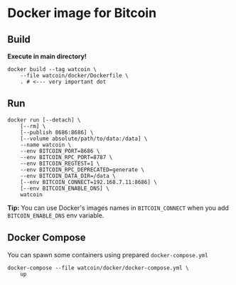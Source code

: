 # Docker image for Bitcoin

## Build

**Execute in main directory!**

    docker build --tag watcoin \
        --file watcoin/docker/Dockerfile \
        . # <--- very important dot

## Run

    docker run [--detach] \
        [--rm] \
        [--publish 8686:8686] \
        [--volume absolute/path/to/data:/data] \
        --name watcoin \
        --env BITCOIN_PORT=8686 \
        --env BITCOIN_RPC_PORT=8787 \
        --env BITCOIN_REGTEST=1 \
        --env BITCOIN_RPC_DEPRECATED=generate \
        --env BITCOIN_DATA_DIR=/data \
        [--env BITCOIN_CONNECT=192.168.7.11:8686] \
        [--env BITCOIN_ENABLE_DNS] \
        watcoin

**Tip:** You can use Docker's images names in `BITCOIN_CONNECT` when you add `BITCOIN_ENABLE_DNS` env variable.

## Docker Compose

You can spawn some containers using prepared `docker-compose.yml`

    docker-compose --file watcoin/docker/docker-compose.yml \
        up
